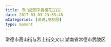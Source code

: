```yaml
---
title: 专门赶回来看樱花🌸🌸🤓🤓
date: 2017-03-03 23:55:48
mCategories: [说说,朋友圈]
type: moment
---
```


<div id="pics-20170303235548"></div>

<script src="/lib/moment/pics.js"></script>
<script>
var data = [
    {"link": "2017-03-03_000000.jpeg", "type": "shuoshuo"},
    {"link": "2017-03-03_000001.jpeg", "type": "shuoshuo"},
    {"link": "2017-03-03_000002.jpeg", "type": "shuoshuo"},
    {"link": "2017-03-03_000003.jpeg", "type": "shuoshuo"}
];
picsRender(data, "pics-20170303235548");
</script>

常德市高山街与烈士街交叉口
湖南省常德市武陵区 
